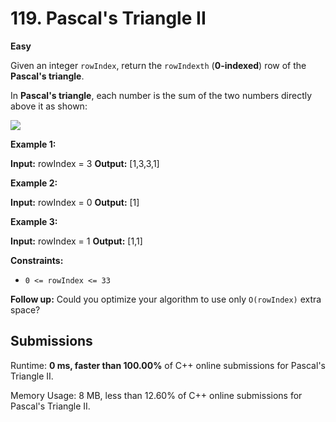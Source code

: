 # 119.  Pascal's Triangle II

**Easy**

Given an integer  `rowIndex`, return the  `rowIndexth`  (**0-indexed**) row of the  **Pascal's triangle**.

In  **Pascal's triangle**, each number is the sum of the two numbers directly above it as shown:

![](https://upload.wikimedia.org/wikipedia/commons/0/0d/PascalTriangleAnimated2.gif)

**Example 1:**

**Input:** rowIndex = 3
**Output:** [1,3,3,1]

**Example 2:**

**Input:** rowIndex = 0
**Output:** [1]

**Example 3:**

**Input:** rowIndex = 1
**Output:** [1,1]

**Constraints:**

-   `0 <= rowIndex <= 33`

**Follow up:**  Could you optimize your algorithm to use only  `O(rowIndex)`  extra space?

## Submissions


Runtime: **0 ms, faster than  100.00%**  of  C++  online submissions for  Pascal's Triangle II.

Memory Usage: 8 MB, less than  12.60%  of  C++  online submissions for  Pascal's Triangle II.

